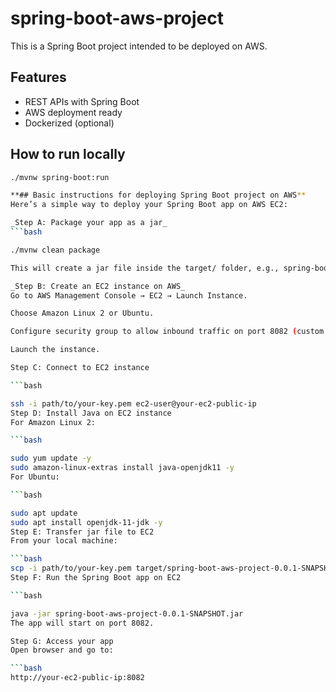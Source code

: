 # spring-boot-aws-project

This is a Spring Boot project intended to be deployed on AWS.

## Features
- REST APIs with Spring Boot
- AWS deployment ready
- Dockerized (optional)

## How to run locally
```bash
./mvnw spring-boot:run

**## Basic instructions for deploying Spring Boot project on AWS**
Here’s a simple way to deploy your Spring Boot app on AWS EC2:

_Step A: Package your app as a jar_
```bash

./mvnw clean package

This will create a jar file inside the target/ folder, e.g., spring-boot-aws-project-0.0.1-SNAPSHOT.jar.

_Step B: Create an EC2 instance on AWS_
Go to AWS Management Console → EC2 → Launch Instance.

Choose Amazon Linux 2 or Ubuntu.

Configure security group to allow inbound traffic on port 8082 (custom Spring Boot port).

Launch the instance.

Step C: Connect to EC2 instance

```bash

ssh -i path/to/your-key.pem ec2-user@your-ec2-public-ip
Step D: Install Java on EC2 instance
For Amazon Linux 2:

```bash

sudo yum update -y
sudo amazon-linux-extras install java-openjdk11 -y
For Ubuntu:

```bash

sudo apt update
sudo apt install openjdk-11-jdk -y
Step E: Transfer jar file to EC2
From your local machine:

```bash
scp -i path/to/your-key.pem target/spring-boot-aws-project-0.0.1-SNAPSHOT.jar ec2-user@your-ec2-public-ip:~
Step F: Run the Spring Boot app on EC2

```bash

java -jar spring-boot-aws-project-0.0.1-SNAPSHOT.jar
The app will start on port 8082.

Step G: Access your app
Open browser and go to:

```bash
http://your-ec2-public-ip:8082
